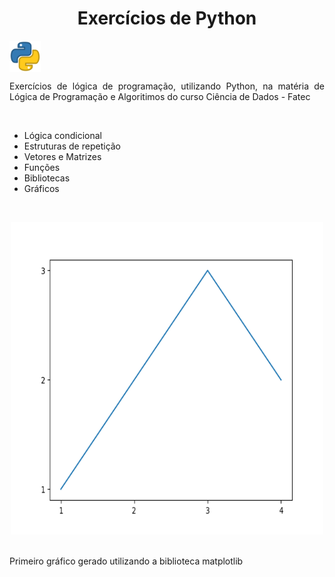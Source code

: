 <h1 align="center"> Exercícios de Python </h1> <img align="center" src="./img/python-logo.png" width="50px" height="50px" />

 <p align="justify"> Exercícios de lógica de programação, utilizando Python, na matéria de Lógica de Programação e Algoritimos do curso Ciência de Dados - Fatec </p>
<br />

<ul>
  <li>Lógica condicional</li>
  <li>Estruturas de repetição</li>
  <li>Vetores e Matrizes</li>
  <li>Funções</li>
  <li>Bibliotecas</li>
  <li>Gráficos</li>
</ul>
<br />

<p align="center">
  <img src="./exer/graficos/Figure_1.png" width="500px" height="500px" />
</p>
<br />
<span>Primeiro gráfico gerado utilizando a biblioteca matplotlib</span>

